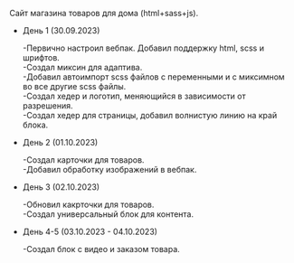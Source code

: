 Сайт магазина товаров для дома (html+sass+js).

<ul>
<li>День 1 (30.09.2023)</li>
<p>
    -Первично настроил вебпак. Добавил поддержку html, scss и шрифтов.<br>
    -Создал миксин для адаптива.<br>
    -Добавил автоимпорт scss файлов с переменными и с миксимном во все другие scss файлы.<br>
    -Создал хедер и логотип, меняющийся в зависимости от разрешения.<br>
    -Создал хедер для страницы, добавил волнистую линию на край блока.
</p>
<li>День 2 (01.10.2023)</li>
<p>
    -Создал карточки для товаров.<br>
    -Добавил обработку изображений в вебпак.<br>
</p>
<li>День 3 (02.10.2023)</li>
<p>
    -Обновил какрточки для товаров.<br>
    -Создал универсальный блок для контента.<br>
</p>
<li>День 4-5 (03.10.2023 - 04.10.2023)</li>
<p>
    -Создал блок с видео и заказом товара.
</p>
</ul>